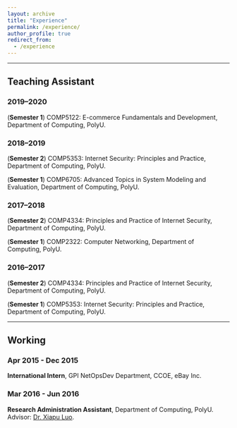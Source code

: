 ```yaml
---
layout: archive
title: "Experience"
permalink: /experience/
author_profile: true
redirect_from:
  - /experience
---
```

<hr>

## Teaching Assistant

### 2019–2020
(**Semester 1**) COMP5122: E-commerce Fundamentals and Development, Department of Computing, PolyU.				

### 2018–2019
(**Semester 2**) COMP5353: Internet Security: Principles and Practice, Department of Computing, PolyU.

(**Semester 1**) COMP6705: Advanced Topics in System Modeling and Evaluation, Department of Computing, PolyU.

### 2017–2018				
(**Semester 2**) COMP4334: Principles and Practice of Internet Security, Department of Computing, PolyU.			

(**Semester 1**) COMP2322: Computer Networking, Department of Computing, PolyU.

### 2016–2017
(**Semester 2**) COMP4334: Principles and Practice of Internet Security, Department of Computing, PolyU.

(**Semester 1**) COMP5353: Internet Security: Principles and Practice, Department of Computing, PolyU.

<hr>

## Working

###  Apr 2015 - Dec 2015 
**International Intern**, GPI NetOpsDev Department, CCOE, eBay Inc. 

###  Mar 2016 - Jun 2016
**Research Administration Assistant**, Department of Computing, PolyU.<br>
Advisor: [Dr. Xiapu Luo](https://www4.comp.polyu.edu.hk/~csxluo/).